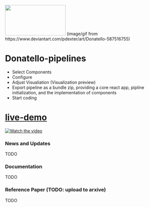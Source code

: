 

<img src="https://images-wixmp-ed30a86b8c4ca887773594c2.wixmp.com/f/1556e182-139b-4789-b105-10a30b237b19/d9psitv-b49c5cf0-285f-40e6-89cc-954fd7288ba1.gif?token=eyJ0eXAiOiJKV1QiLCJhbGciOiJIUzI1NiJ9.eyJzdWIiOiJ1cm46YXBwOiIsImlzcyI6InVybjphcHA6Iiwib2JqIjpbW3sicGF0aCI6IlwvZlwvMTU1NmUxODItMTM5Yi00Nzg5LWIxMDUtMTBhMzBiMjM3YjE5XC9kOXBzaXR2LWI0OWM1Y2YwLTI4NWYtNDBlNi04OWNjLTk1NGZkNzI4OGJhMS5naWYifV1dLCJhdWQiOlsidXJuOnNlcnZpY2U6ZmlsZS5kb3dubG9hZCJdfQ.4oPUzFtWqKvo3lyoDNW2-TLjL9C2oU406ftsi8z-g7k" width="200" height="100"> 
(image/gif from  https://www.deviantart.com/pdexter/art/Donatello-587516755)

# Donatello-pipelines
* Select Components
* Configure 
* Adjust Visualiation (Visualization preview)
* Export pipeline as a bundle zip, providing a core react app, pipline initialization, and the implementation of components
* Start coding

# [live-demo](https://vitalis-wiens.github.io/donatello-pipelines/)


[![Watch the video](https://github.com/vitalis-wiens/donatello-pipelines/blob/master/verview.png)](https://drive.google.com/file/d/1A3vU8qbIVaVlDPLVdPoMq5wAGpk1mJSE/preview)

### News and Updates 
   TODO
### Documentation
   TODO
### Reference Paper (TODO: upload to arxive)
  TODO


